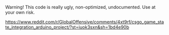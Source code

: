 Warning! This code is really ugly, non-optimized, undocumented. Use at your own risk.

https://www.reddit.com/r/GlobalOffensive/comments/4xt9rf/csgo_game_state_integration_arduino_project/?st=iuok3sxn&sh=1bd4e90b